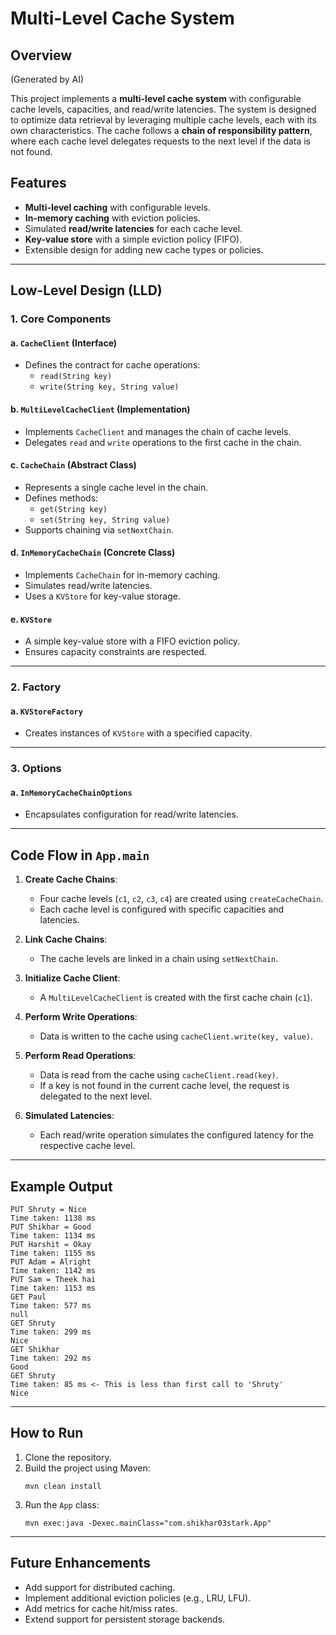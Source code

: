# Multi-Level Cache System

## Overview
(Generated by AI)

This project implements a **multi-level cache system** with configurable cache levels, capacities, and read/write latencies. The system is designed to optimize data retrieval by leveraging multiple cache levels, each with its own characteristics. The cache follows a **chain of responsibility pattern**, where each cache level delegates requests to the next level if the data is not found.

## Features
- **Multi-level caching** with configurable levels.
- **In-memory caching** with eviction policies.
- Simulated **read/write latencies** for each cache level.
- **Key-value store** with a simple eviction policy (FIFO).
- Extensible design for adding new cache types or policies.

---

## Low-Level Design (LLD)

### 1. **Core Components**
#### a. `CacheClient` (Interface)
- Defines the contract for cache operations:
  - `read(String key)`
  - `write(String key, String value)`

#### b. `MultiLevelCacheClient` (Implementation)
- Implements `CacheClient` and manages the chain of cache levels.
- Delegates `read` and `write` operations to the first cache in the chain.

#### c. `CacheChain` (Abstract Class)
- Represents a single cache level in the chain.
- Defines methods:
  - `get(String key)`
  - `set(String key, String value)`
- Supports chaining via `setNextChain`.

#### d. `InMemoryCacheChain` (Concrete Class)
- Implements `CacheChain` for in-memory caching.
- Simulates read/write latencies.
- Uses a `KVStore` for key-value storage.

#### e. `KVStore`
- A simple key-value store with a FIFO eviction policy.
- Ensures capacity constraints are respected.

---

### 2. **Factory**
#### a. `KVStoreFactory`
- Creates instances of `KVStore` with a specified capacity.

---

### 3. **Options**
#### a. `InMemoryCacheChainOptions`
- Encapsulates configuration for read/write latencies.

---

## Code Flow in `App.main`

1. **Create Cache Chains**:
   - Four cache levels (`c1`, `c2`, `c3`, `c4`) are created using `createCacheChain`.
   - Each cache level is configured with specific capacities and latencies.

2. **Link Cache Chains**:
   - The cache levels are linked in a chain using `setNextChain`.

3. **Initialize Cache Client**:
   - A `MultiLevelCacheClient` is created with the first cache chain (`c1`).

4. **Perform Write Operations**:
   - Data is written to the cache using `cacheClient.write(key, value)`.

5. **Perform Read Operations**:
   - Data is read from the cache using `cacheClient.read(key)`.
   - If a key is not found in the current cache level, the request is delegated to the next level.

6. **Simulated Latencies**:
   - Each read/write operation simulates the configured latency for the respective cache level.

---

## Example Output
```
PUT Shruty = Nice
Time taken: 1138 ms
PUT Shikhar = Good
Time taken: 1134 ms
PUT Harshit = Okay
Time taken: 1155 ms
PUT Adam = Alright
Time taken: 1142 ms
PUT Sam = Theek hai
Time taken: 1153 ms
GET Paul
Time taken: 577 ms
null
GET Shruty
Time taken: 299 ms
Nice
GET Shikhar
Time taken: 292 ms
Good
GET Shruty
Time taken: 85 ms <- This is less than first call to 'Shruty'
Nice
```

---

## How to Run
1. Clone the repository.
2. Build the project using Maven:
   ```
   mvn clean install
   ```
3. Run the `App` class:
   ```
   mvn exec:java -Dexec.mainClass="com.shikhar03stark.App"
   ```

---

## Future Enhancements
- Add support for distributed caching.
- Implement additional eviction policies (e.g., LRU, LFU).
- Add metrics for cache hit/miss rates.
- Extend support for persistent storage backends.

